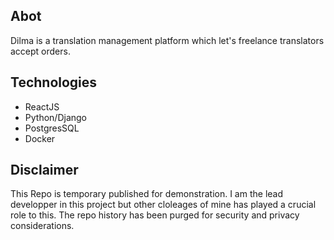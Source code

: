 ## Abot
Dilma is a translation management platform which let's freelance translators accept orders.
## Technologies
- ReactJS
- Python/Django
- PostgresSQL
- Docker

## Disclaimer
This Repo is temporary published for demonstration. I am the lead developper in this project but other cloleages of mine has played a crucial role to this. The repo history has been purged for security and privacy considerations.
